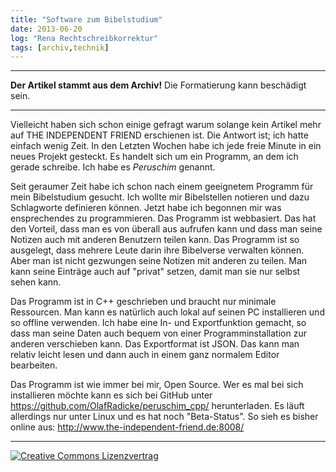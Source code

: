 ```yaml
---
title: "Software zum Bibelstudium"
date: 2013-06-20
log: "Rena Rechtschreibkorrektur"
tags: [archiv,technik]
---
```

<hr><b>Der Artikel stammt aus dem Archiv!</b> Die Formatierung kann beschädigt sein.<hr>

Vielleicht haben sich schon einige gefragt warum solange kein Artikel mehr auf THE INDEPENDENT FRIEND erschienen ist. Die Antwort ist; ich hatte einfach wenig Zeit. In den Letzten Wochen habe ich jede freie Minute in ein neues Projekt gesteckt. Es handelt sich um ein Programm, an dem ich gerade schreibe. Ich habe es <i>Peruschim</i> genannt. 

Seit geraumer Zeit habe ich schon nach einem geeignetem Programm für mein Bibelstudium gesucht. Ich wollte mir Bibelstellen notieren und dazu Schlagworte definieren können. Jetzt habe ich begonnen mir was ensprechendes zu programmieren. Das Programm ist webbasiert. Das hat den Vorteil, dass man es von überall aus aufrufen kann und dass man seine Notizen auch mit anderen Benutzern teilen kann. Das Programm ist so ausgelegt, dass mehrere Leute darin ihre Bibelverse verwalten können. Aber man ist nicht gezwungen seine Notizen mit anderen zu teilen. Man kann seine Einträge auch auf "privat" setzen, damit man sie nur selbst sehen kann.

Das Programm ist in C++ geschrieben und braucht nur minimale Ressourcen. Man kann es natürlich auch lokal auf seinen PC installieren und so offline verwenden. Ich habe eine In- und Exportfunktion gemacht, so dass man seine Daten auch bequem von einer Programminstallation zur anderen verschieben kann. Das Exportformat ist JSON. Das kann man relativ leicht lesen und dann auch in einem ganz normalem Editor bearbeiten.

Das Programm ist wie immer bei mir, Open Source. Wer es mal bei sich installieren möchte kann es sich bei GitHub unter https://github.com/OlafRadicke/peruschim_cpp/ herunterladen. Es läuft allerdings nur unter Linux und es hat noch "Beta-Status". So sieh es bisher online aus: http://www.the-independent-friend.de:8008/


<hr>
<a rel="license" href="http://creativecommons.org/licenses/by-sa/3.0/"><img alt="Creative Commons Lizenzvertrag" style="border-width:0" src="http://i.creativecommons.org/l/by-sa/3.0/88x31.png" /></a>
